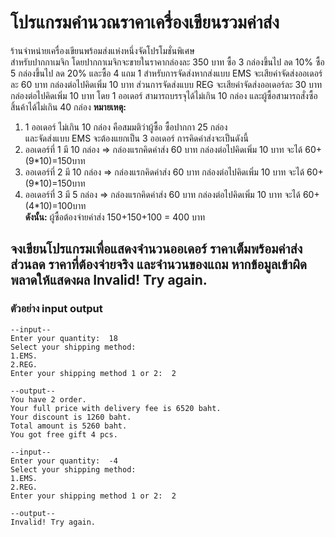 
# โปรแกรมคำนวณราคาเครื่องเขียนรวมค่าส่ง
ร้านจำหน่ายเครื่องเขียนพร้อมส่งแห่งหนึ่งจัดโปรโมชั่นพิเศษ    
สำหรับปากกาเมจิก โดยปากกาเมจิกจะขายในราคากล่องละ 350 บาท 
ซื้อ 3  กล่องขึ้นไป ลด 10% ซื้อ 5 กล่องขึ้นไป ลด 20% และซื้อ 4 แถม 1
สำหรับการจัดส่งหากส่งแบบ EMS จะเสียค่าจัดส่งออเดอร์ละ 60 บาท 
กล่องต่อไปคิดเพิ่ม 10 บาท ส่วนการจัดส่งแบบ REG จะเสียค่าจัดส่งออเดอร์ละ 
30 บาท กล่องต่อไปคิดเพิ่ม 10 บาท โดย 1 ออเดอร์ สามารถบรรจุได้ไม่เกิน
10 กล่อง และผู้ซื้อสามารถสั่งซื้อสิ้นค้าได้ไม่เกิน 40 กล่อง
**หมายเหตุ:** 
1. 1 ออเดอร์ ไม่เกิน 10 กล่อง คือสมมติว่าผู้ซื้อ ซื้อปากกา 25 กล่อง   
และจัดส่งแบบ EMS จะต้องแยกเป็น 3 ออเดอร์ การคิดค่าส่งจะเป็นดังนี้ 
2. ออเดอร์ที่ 1 มี 10 กล่อง => กล่องแรกคิดค่าส่ง 60 บาท กล่องต่อไปคิดเพิ่ม
10 บาท จะได้ 60+(9*10)=150บาท
3. ออเดอร์ที่ 2 มี 10 กล่อง => กล่องแรกคิดค่าส่ง 60 บาท กล่องต่อไปคิดเพิ่ม
10 บาท จะได้ 60+(9*10)=150บาท   
4. ออเดอร์ที่ 3 มี 5 กล่อง => กล่องแรกคิดค่าส่ง 60 บาท กล่องต่อไปคิดเพิ่ม
 10 บาท จะได้ 60+(4*10)=100บาท   
**ดังนั้น:** 
ผู้ซื้อต้องจ่ายค่าส่ง 150+150+100 = 400 บาท

**จงเขียนโปรแกรมเพื่อแสดงจำนวนออเดอร์ ราคาเต็มพร้อมค่าส่ง ส่วนลด ราคาที่ต้องจ่ายจริง และจำนวนของแถม หากข้อมูลเข้าผิดพลาดให้แสดงผล Invalid! Try again.**
---

### **ตัวอย่าง** **input** **output**

```
--input--
Enter your quantity:  18
Select your shipping method: 
1.EMS.
2.REG.
Enter your shipping method 1 or 2:  2
    
--output--
You have 2 order.
Your full price with delivery fee is 6520 baht.
Your discount is 1260 baht.
Total amount is 5260 baht.
You got free gift 4 pcs.
```

```
--input--
Enter your quantity:  -4
Select your shipping method: 
1.EMS.
2.REG.
Enter your shipping method 1 or 2:  2
    
--output--
Invalid! Try again.
```






